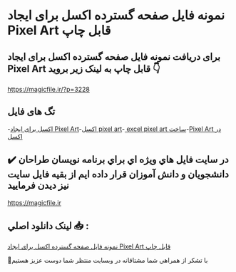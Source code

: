 # نمونه فایل صفحه گسترده اکسل برای ایجاد Pixel Art قابل چاپ

## برای دریافت نمونه فایل صفحه گسترده اکسل برای ایجاد Pixel Art قابل چاپ به لینک زیر بروید 👇

https://magicfile.ir/?p=3228

## تگ های فایل

-[اکسل برای ایجاد Pixel Art](https://magicfile.ir/product/%d8%a7%da%a9%d8%b3%d9%84-%d8%a8%d8%b1%d8%a7%db%8c-%d8%a7%db%8c%d8%ac%d8%a7%d8%af-pixel-art-%d9%82%d8%a7%d8%a8%d9%84-%da%86%d8%a7%d9%be/)-[اکسل pixel art](https://magicfile.ir/product/%d8%a7%da%a9%d8%b3%d9%84-%d8%a8%d8%b1%d8%a7%db%8c-%d8%a7%db%8c%d8%ac%d8%a7%d8%af-pixel-art-%d9%82%d8%a7%d8%a8%d9%84-%da%86%d8%a7%d9%be/)-[ excel pixel art ساخت](https://magicfile.ir/product/%d8%a7%da%a9%d8%b3%d9%84-%d8%a8%d8%b1%d8%a7%db%8c-%d8%a7%db%8c%d8%ac%d8%a7%d8%af-pixel-art-%d9%82%d8%a7%d8%a8%d9%84-%da%86%d8%a7%d9%be/)-[Pixel Art در اکسل](https://magicfile.ir/product/%d8%a7%da%a9%d8%b3%d9%84-%d8%a8%d8%b1%d8%a7%db%8c-%d8%a7%db%8c%d8%ac%d8%a7%d8%af-pixel-art-%d9%82%d8%a7%d8%a8%d9%84-%da%86%d8%a7%d9%be/)

## ✔️ در سايت فايل هاي ويژه اي براي برنامه نويسان طراحان دانشجويان و دانش آموزان قرار داده ايم از بقيه فايل سايت نيز ديدن فرماييد

https://magicfile.ir


## لينک دانلود اصلي 📥 :

[نمونه فایل صفحه گسترده اکسل برای ایجاد Pixel Art قابل چاپ](https://magicfile.ir/product/%d8%a7%da%a9%d8%b3%d9%84-%d8%a8%d8%b1%d8%a7%db%8c-%d8%a7%db%8c%d8%ac%d8%a7%d8%af-pixel-art-%d9%82%d8%a7%d8%a8%d9%84-%da%86%d8%a7%d9%be/) 


🙏با تشکر از همراهي شما مشتاقانه در وبسایت منتظر شما دوست عزیز هستیم

